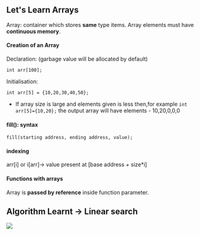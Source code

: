 ## Let's Learn Arrays

Array: container which stores **same** type items.
Array elements must have **continuous memory**.


#### Creation of an Array
Declaration: (garbage value will be allocated by default)
```
int arr[100];
```
Initialisation:
```
int arr[5] = {10,20,30,40,50};
```
- If array size is large and elements given is less then,for example `int arr[5]={10,20};` the output array will have elements - 10,20,0,0,0

#### fill(): syntax
```
fill(starting address, ending address, value);
```

#### indexing
arr[i] or i[arr]-> value present at [base address + size*i]

#### Functions with arrays
Array is **passed by reference** inside function parameter.

## Algorithm Learnt -> Linear search
<img src="https://imgs.search.brave.com/om75SMem80EI6iMiiJGVyGVklTnsmdnV71XQsxuAWBQ/rs:fit:860:0:0:0/g:ce/aHR0cHM6Ly9maWxl/cy5wcmVwaW5zdGEu/Y29tL3dwLWNvbnRl/bnQvdXBsb2Fkcy8y/MDIyLzAxL0xpbmVh/ci1TZWFyY2gtaW4t/Qy5wbmc">
